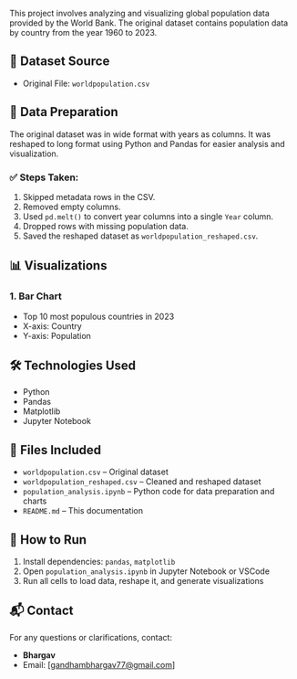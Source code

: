 
This project involves analyzing and visualizing global population data provided by the World Bank. The original dataset contains population data by country from the year 1960 to 2023.

## 📁 Dataset Source
- Original File: `worldpopulation.csv`

## 🔄 Data Preparation

The original dataset was in wide format with years as columns. It was reshaped to long format using Python and Pandas for easier analysis and visualization.

### ✅ Steps Taken:
1. Skipped metadata rows in the CSV.
2. Removed empty columns.
3. Used `pd.melt()` to convert year columns into a single `Year` column.
4. Dropped rows with missing population data.
5. Saved the reshaped dataset as `worldpopulation_reshaped.csv`.

## 📊 Visualizations

### 1. Bar Chart
- Top 10 most populous countries in 2023
- X-axis: Country
- Y-axis: Population

## 🛠️ Technologies Used
- Python
- Pandas
- Matplotlib
- Jupyter Notebook

## 📂 Files Included
- `worldpopulation.csv` – Original dataset
- `worldpopulation_reshaped.csv` – Cleaned and reshaped dataset
- `population_analysis.ipynb` – Python code for data preparation and charts
- `README.md` – This documentation

## 📌 How to Run
1. Install dependencies: `pandas`, `matplotlib`
2. Open `population_analysis.ipynb` in Jupyter Notebook or VSCode
3. Run all cells to load data, reshape it, and generate visualizations

## 📬 Contact
For any questions or clarifications, contact:
- **Bhargav**
- Email: [gandhambhargav77@gmail.com]
